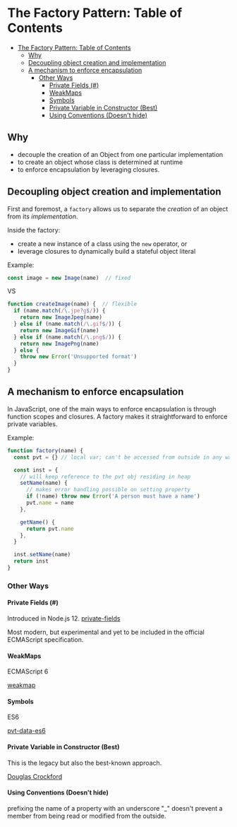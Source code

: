 # The Factory Pattern: Table of Contents

- [The Factory Pattern: Table of Contents](#the-factory-pattern-table-of-contents)
  - [Why](#why)
  - [Decoupling object creation and implementation](#decoupling-object-creation-and-implementation)
  - [A mechanism to enforce encapsulation](#a-mechanism-to-enforce-encapsulation)
    - [Other Ways](#other-ways)
      - [Private Fields (#)](#private-fields-)
      - [WeakMaps](#weakmaps)
      - [Symbols](#symbols)
      - [Private Variable in Constructor (Best)](#private-variable-in-constructor-best)
      - [Using Conventions (Doesn't hide)](#using-conventions-doesnt-hide)

## Why

- decouple the creation of an Object from one particular implementation
- to create an object whose class is determined at runtime
- to enforce encapsulation by leveraging closures.

## Decoupling object creation and implementation

First and foremost, a `factory` allows us to separate the *creation* of an
object from its *implementation*.

Inside the factory:

- create a new instance of a class using the `new` operator, or
- leverage closures to dynamically build a stateful object literal

Example:

```js
const image = new Image(name)  // fixed
```

VS

```js
function createImage(name) {  // flexible
  if (name.match(/\.jpe?g$/)) {
    return new ImageJpeg(name)
  } else if (name.match(/\.gif$/)) {
    return new ImageGif(name)
  } else if (name.match(/\.png$/)) {
    return new ImagePng(name)
  } else {
    throw new Error('Unsupported format')
  }
}
```

## A mechanism to enforce encapsulation

In JavaScript, one of the main ways to enforce encapsulation is through function
scopes and closures.
A factory makes it straightforward to enforce private variables.

Example:

```js
function factory(name) {
  const pvt = {} // local var; can't be accessed from outside in any way

  const inst = {
    // will keep reference to the pvt obj residing in heap
    setName(name) {
      // makes error handling possible on setting property
      if (!name) throw new Error('A person must have a name')
      pvt.name = name
    },

    getName() {
      return pvt.name
    },
  }

  inst.setName(name)
  return inst
}
```

### Other Ways

#### Private Fields (#)

Introduced in Node.js 12.
[private-fields](https://github.com/tc39/proposal-class-fields#private-fields)

Most modern, but experimental and yet to be included in the official ECMAScript
specification.

#### WeakMaps

ECMAScript 6

[weakmap](https://fitzgeraldnick.com/2014/01/13/hiding-implementation-details-with-e6-weakmaps.html)

#### Symbols

ES6

[pvt-data-es6](https://2ality.com/2016/01/private-data-classes.html#using-symbols-as-keys-for-private-properties)

#### Private Variable in Constructor (Best)

This is the legacy but also the best-known approach.

[Douglas Crockford](https://www.crockford.com/javascript/private.html)

#### Using Conventions (Doesn't hide)

prefixing the name of a property with an underscore "_"
doesn't prevent a member from being read or modified from the outside.
